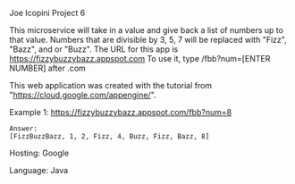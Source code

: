 
Joe Icopini Project 6

This microservice will take in a value and give back a list of numbers up to that value.
Numbers that are divisible by 3, 5, 7 will be replaced with "Fizz", "Bazz", and or "Buzz".
The URL for this app is https://fizzybuzzybazz.appspot.com
To use it, type /fbb?num=[ENTER NUMBER] after .com

This web application was created with the tutorial from "https://cloud.google.com/appengine/".

Example 1:
	https://fizzybuzzybazz.appspot.com/fbb?num=8
	
	Answer:
	[FizzBuzzBazz, 1, 2, Fizz, 4, Buzz, Fizz, Bazz, 8]


Hosting:
	Google

Language: 
	Java
